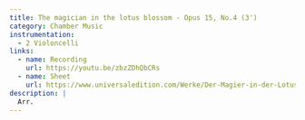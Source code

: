 ```yaml
---
title: The magician in the lotus blossom - Opus 15, No.4 (3')
category: Chamber Music
instrumentation:
  - 2 Violoncelli
links:
  - name: Recording
    url: https://youtu.be/zbzZDhQbCRs
  - name: Sheet
    url: https://www.universaledition.com/Werke/Der-Magier-in-der-Lotusbluete/P0315459
description: |
  Arr.
---
```


